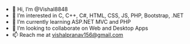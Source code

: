 - 👋 Hi, I’m @Vishal8848
- 👀 I’m interested in C, C++, C#, HTML, CSS, JS, PHP, Bootstrap, .NET
- 🌱 I’m currently learning ASP.NET MVC and PHP
- 💞️ I’m looking to collaborate on Web and Desktop Apps
- 📫 Reach me at vishalpranav156@gmail.com

<!---
Vishal8848/Vishal8848 is a ✨ special ✨ repository because its `README.md` (this file) appears on your GitHub profile.
You can click the Preview link to take a look at your changes.
--->
